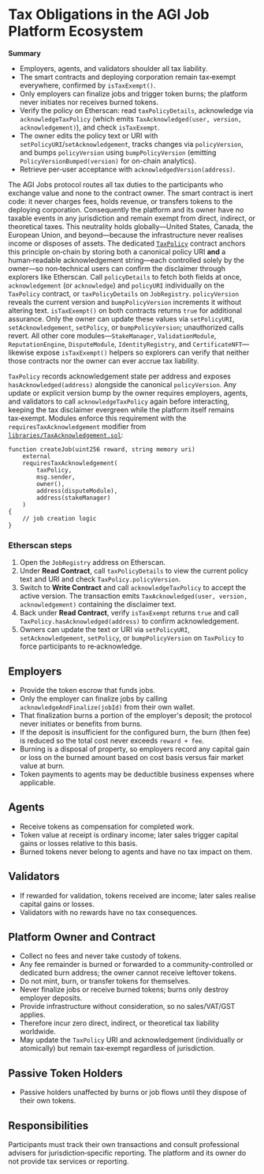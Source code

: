 # Tax Obligations in the AGI Job Platform Ecosystem

**Summary**

- Employers, agents, and validators shoulder all tax liability.
- The smart contracts and deploying corporation remain tax‑exempt everywhere, confirmed by `isTaxExempt()`.
- Only employers can finalize jobs and trigger token burns; the platform never initiates nor receives burned tokens.
- Verify the policy on Etherscan: read `taxPolicyDetails`, acknowledge via `acknowledgeTaxPolicy` (which emits `TaxAcknowledged(user, version, acknowledgement)`), and check `isTaxExempt`.
- The owner edits the policy text or URI with `setPolicyURI`/`setAcknowledgement`, tracks changes via `policyVersion`, and bumps `policyVersion` using `bumpPolicyVersion` (emitting `PolicyVersionBumped(version)` for on-chain analytics).
- Retrieve per-user acceptance with `acknowledgedVersion(address)`.

The AGI Jobs protocol routes all tax duties to the participants who exchange value and none to the contract owner. The smart contract is inert code: it never charges fees, holds revenue, or transfers tokens to the deploying corporation. Consequently the platform and its owner have no taxable events in any jurisdiction and remain exempt from direct, indirect, or theoretical taxes. This neutrality holds globally—United States, Canada, the European Union, and beyond—because the infrastructure never realises income or disposes of assets. The dedicated [`TaxPolicy`](../contracts/TaxPolicy.sol) contract anchors this principle on‑chain by storing both a canonical policy URI **and** a human‑readable acknowledgement string—each controlled solely by the owner—so non‑technical users can confirm the disclaimer through explorers like Etherscan. Call `policyDetails` to fetch both fields at once, `acknowledgement` (or `acknowledge`) and `policyURI` individually on the `TaxPolicy` contract, or `taxPolicyDetails` on `JobRegistry`. `policyVersion` reveals the current version and `bumpPolicyVersion` increments it without altering text. `isTaxExempt()` on both contracts returns `true` for additional assurance. Only the owner can update these values via `setPolicyURI`, `setAcknowledgement`, `setPolicy`, or `bumpPolicyVersion`; unauthorized calls revert.
All other core modules—`StakeManager`, `ValidationModule`, `ReputationEngine`, `DisputeModule`, `IdentityRegistry`, and `CertificateNFT`—likewise expose `isTaxExempt()` helpers so explorers can verify that neither those contracts nor the owner can ever accrue tax liability.

`TaxPolicy` records acknowledgement state per address and exposes `hasAcknowledged(address)` alongside the canonical `policyVersion`. Any update or explicit version bump by the owner requires employers, agents, and validators to call `acknowledgeTaxPolicy` again before interacting, keeping the tax disclaimer evergreen while the platform itself remains tax‑exempt. Modules enforce this requirement with the `requiresTaxAcknowledgement` modifier from [`libraries/TaxAcknowledgement.sol`](../contracts/libraries/TaxAcknowledgement.sol):

```solidity
function createJob(uint256 reward, string memory uri)
    external
    requiresTaxAcknowledgement(
        taxPolicy,
        msg.sender,
        owner(),
        address(disputeModule),
        address(stakeManager)
    )
{
    // job creation logic
}
```

### Etherscan steps

1. Open the `JobRegistry` address on Etherscan.
2. Under **Read Contract**, call `taxPolicyDetails` to view the current policy text and URI and check `TaxPolicy.policyVersion`.
3. Switch to **Write Contract** and call `acknowledgeTaxPolicy` to accept the active version. The transaction emits `TaxAcknowledged(user, version, acknowledgement)` containing the disclaimer text.
4. Back under **Read Contract**, verify `isTaxExempt` returns `true` and call `TaxPolicy.hasAcknowledged(address)` to confirm acknowledgement.
5. Owners can update the text or URI via `setPolicyURI`, `setAcknowledgement`, `setPolicy`, or `bumpPolicyVersion` on `TaxPolicy` to force participants to re‑acknowledge.

## Employers

- Provide the token escrow that funds jobs.
- Only the employer can finalize jobs by calling `acknowledgeAndFinalize(jobId)` from their own wallet.
- That finalization burns a portion of the employer's deposit; the protocol never initiates or benefits from burns.
- If the deposit is insufficient for the configured burn, the burn (then fee) is reduced so the total cost never exceeds `reward + fee`.
- Burning is a disposal of property, so employers record any capital gain or loss on the burned amount based on cost basis versus fair market value at burn.
- Token payments to agents may be deductible business expenses where applicable.

## Agents

- Receive tokens as compensation for completed work.
- Token value at receipt is ordinary income; later sales trigger capital gains or losses relative to this basis.
- Burned tokens never belong to agents and have no tax impact on them.

## Validators

- If rewarded for validation, tokens received are income; later sales realise capital gains or losses.
- Validators with no rewards have no tax consequences.

## Platform Owner and Contract

- Collect no fees and never take custody of tokens.
- Any fee remainder is burned or forwarded to a community-controlled or
  dedicated burn address; the owner cannot receive leftover tokens.
- Do not mint, burn, or transfer tokens for themselves.
- Never finalize jobs or receive burned tokens; burns only destroy employer deposits.
- Provide infrastructure without consideration, so no sales/VAT/GST applies.
- Therefore incur zero direct, indirect, or theoretical tax liability worldwide.
- May update the `TaxPolicy` URI and acknowledgement (individually or atomically) but remain tax‑exempt regardless of jurisdiction.

## Passive Token Holders

- Passive holders unaffected by burns or job flows until they dispose of their own tokens.

## Responsibilities

Participants must track their own transactions and consult professional advisers for jurisdiction‑specific reporting. The platform and its owner do not provide tax services or reporting.
